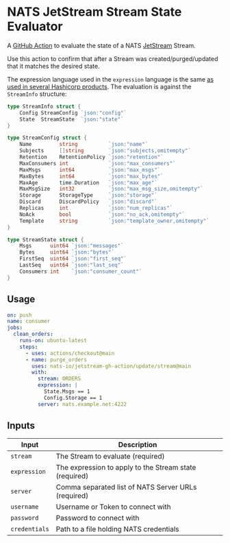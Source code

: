 # NATS JetStream Stream State Evaluator

A [GitHub Action](https://github.com/features/actions) to evaluate the state of a NATS [JetStream](https://github.com/nats-io/jetstream#readme) Stream.

Use this action to confirm that after a Stream was created/purged/updated that it matches the desired state.

The expression language used in the `expression` language is the same [as used in several Hashicorp products](https://github.com/hashicorp/go-bexpr).
The evaluation is against the `StreamInfo` structure:

```go
type StreamInfo struct {
	Config StreamConfig `json:"config"`
	State  StreamState  `json:"state"`
}

type StreamConfig struct {
	Name         string          `json:"name"`
	Subjects     []string        `json:"subjects,omitempty"`
	Retention    RetentionPolicy `json:"retention"`
	MaxConsumers int             `json:"max_consumers"`
	MaxMsgs      int64           `json:"max_msgs"`
	MaxBytes     int64           `json:"max_bytes"`
	MaxAge       time.Duration   `json:"max_age"`
	MaxMsgSize   int32           `json:"max_msg_size,omitempty"`
	Storage      StorageType     `json:"storage"`
	Discard      DiscardPolicy   `json:"discard"`
	Replicas     int             `json:"num_replicas"`
	NoAck        bool            `json:"no_ack,omitempty"`
	Template     string          `json:"template_owner,omitempty"`
}

type StreamState struct {
	Msgs      uint64 `json:"messages"`
	Bytes     uint64 `json:"bytes"`
	FirstSeq  uint64 `json:"first_seq"`
	LastSeq   uint64 `json:"last_seq"`
	Consumers int    `json:"consumer_count"`
}
```

## Usage

```yaml
on: push
name: consumer
jobs:
  clean_orders:
    runs-on: ubuntu-latest
    steps:
      - uses: actions/checkout@main
      - name: purge_orders
        uses: nats-io/jetstream-gh-action/update/stream@main
        with:
          stream: ORDERS
          expression: |
            State.Msgs == 1
            Config.Storage == 1
          server: nats.example.net:4222
```

## Inputs

|Input|Description|
|-----|-----------|
|`stream`|The Stream to evaluate (required)|
|`expression`|The expression to apply to the Stream state (required)|
|`server`|Comma separated list of NATS Server URLs (required)|
|`username`|Username or Token to connect with|
|`password`|Password to connect with|
|`credentials`|Path to a file holding NATS credentials|
